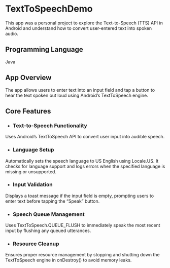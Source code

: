# TextToSpeechDemo
This app was a personal project to explore the Text-to-Speech (TTS) API in Android and understand how to convert user-entered text into spoken audio.

## Programming Language
Java

## App Overview
The app allows users to enter text into an input field and tap a button to hear the text spoken out loud using Android’s TextToSpeech engine.

## Core Features
- ### Text-to-Speech Functionality
 Uses Android’s TextToSpeech API to convert user input into audible speech.

- ### Language Setup
 Automatically sets the speech language to US English using Locale.US. It checks for language support and logs errors when the specified language is missing or unsupported.

- ### Input Validation
 Displays a toast message if the input field is empty, prompting users to enter text before tapping the “Speak” button.

- ### Speech Queue Management
 Uses TextToSpeech.QUEUE_FLUSH to immediately speak the most recent input by flushing any queued utterances.

- ### Resource Cleanup
 Ensures proper resource management by stopping and shutting down the TextToSpeech engine in onDestroy() to avoid memory leaks.
